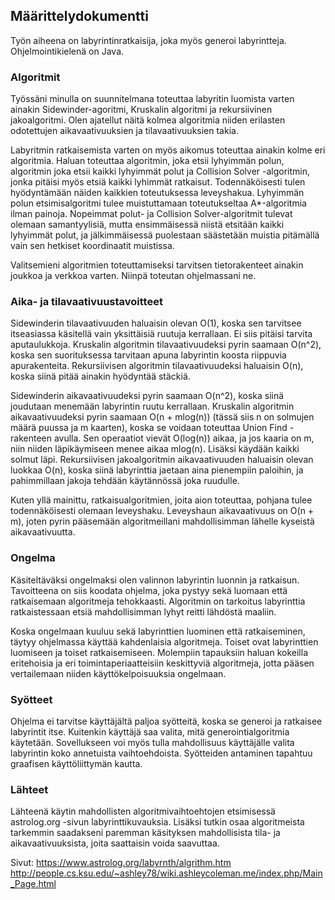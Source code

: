 ## Määrittelydokumentti

Työn aiheena on labyrintinratkaisija, joka myös generoi labyrintteja. Ohjelmointikielenä on Java.

### Algoritmit

Työssäni minulla on suunnitelmana toteuttaa labyritin luomista varten ainakin Sidewinder-agoritmi, Kruskalin algoritmi ja rekursiivinen jakoalgoritmi. Olen ajatellut näitä kolmea algoritmia niiden erilasten odotettujen aikavaativuuksien ja tilavaativuuksien takia. 

Labyritmin ratkaisemista varten on myös aikomus toteuttaa ainakin kolme eri algoritmia. Haluan toteuttaa algoritmin, joka etsii lyhyimmän polun, algoritmin joka etsii kaikki lyhyimmät polut
ja Collision Solver -algoritmin, jonka pitäisi myös etsiä kaikki lyhimmät ratkaisut. Todennäköisesti tulen hyödyntämään näiden kaikkien toteutuksessa leveyshakua. Lyhyimmän polun etsimisalgoritmi tulee muistuttamaan toteutukseltaa A*-algoritmia ilman painoja. Nopeimmat polut- ja Collision Solver-algoritmit tulevat olemaan samantyylisiä, mutta ensimmäisessä niistä etsitään kaikki lyhyimmät polut, ja jälkimmäisessä puolestaan säästetään muistia pitämällä vain sen hetkiset koordinaatit muistissa.

Valitsemieni algoritmien toteuttamiseksi tarvitsen tietorakenteet ainakin joukkoa ja verkkoa varten. Niinpä toteutan ohjelmassani ne.


### Aika- ja tilavaativuustavoitteet

Sidewinderin tilavaativuuden haluaisin olevan O(1), koska sen tarvitsee itseasiassa käsitellä vain yksittäisiä ruutuja kerrallaan. Ei siis pitäisi tarvita aputaulukkoja. Kruskalin algoritmin tilavaativuudeksi pyrin saamaan O(n^2), koska sen suorituksessa tarvitaan apuna labyrintin koosta riippuvia apurakenteita. Rekursiivisen algoritmin tilavaativuudeksi haluaisin O(n), koska siinä pitää ainakin hyödyntää stäckiä. 

Sidewinderin aikavaativuudeksi pyrin saamaan O(n^2), koska siinä joudutaan menemään labyrintin ruutu kerrallaan. Kruskalin algoritmin aikavaativuudeksi pyrin saamaan O(n + mlog(n)) (tässä siis n on solmujen määrä puussa ja m kaarten), koska se voidaan toteuttaa Union Find -rakenteen avulla. Sen operaatiot vievät O(log(n)) aikaa, ja jos kaaria on m, niin niiden läpikäymiseen menee aikaa mlog(n). Lisäksi käydään kaikki solmut läpi. Rekursiivisen jakoalgoritmin aikavaativuuden haluaisin olevan luokkaa O(n), koska siinä labyrinttia jaetaan aina pienempiin paloihin, ja pahimmillaan jakoja tehdään käytännössä joka ruudulle.

Kuten yllä mainittu, ratkaisualgoritmien, joita aion toteuttaa, pohjana tulee todennäköisesti olemaan leveyshaku. Leveyshaun aikavaativuus on O(n + m), joten pyrin pääsemään algoritmeillani mahdollisimman lähelle kyseistä aikavaativuutta.


### Ongelma

Käsiteltäväksi ongelmaksi olen valinnon labyrintin luonnin ja ratkaisun. Tavoitteena on siis koodata ohjelma, joka pystyy sekä luomaan että ratkaisemaan algoritmeja tehokkaasti. Algoritmin on tarkoitus labyrinttia ratkaistessaan etsiä mahdollisimman lyhyt reitti lähdöstä maaliin.

Koska ongelmaan kuuluu sekä labyrinttien luominen että ratkaiseminen, täytyy ohjelmassa käyttää kahdenlaisia algoritmeja. Toiset ovat labyrinttien luomiseen ja toiset ratkaisemiseen. Molempiin tapauksiin haluan kokeilla eritehoisia ja eri toimintaperiaatteisiin keskittyviä algoritmeja, jotta pääsen vertailemaan niiden käyttökelpoisuuksia ongelmaan.


### Syötteet

Ohjelma ei tarvitse käyttäjältä paljoa syötteitä, koska se generoi ja ratkaisee labyrintit itse. Kuitenkin käyttäjä saa valita, mitä generointialgoritmia käytetään. Sovellukseen voi myös tulla mahdollisuus käyttäjälle valita labyrintin koko annetuista vaihtoehdoista. Syötteiden antaminen tapahtuu graafisen käyttöliittymän kautta.



### Lähteet

Lähteenä käytin mahdollisten algoritmivaihtoehtojen etsimisessä astrolog.org -sivun labyrinttikuvauksia. Lisäksi tutkin osaa algoritmeista tarkemmin saadakseni paremman käsityksen mahdollisista tila- ja aikavaativuuksista, joita saattaisin voida saavuttaa.

Sivut: 
https://www.astrolog.org/labyrnth/algrithm.htm
http://people.cs.ksu.edu/~ashley78/wiki.ashleycoleman.me/index.php/Main_Page.html
